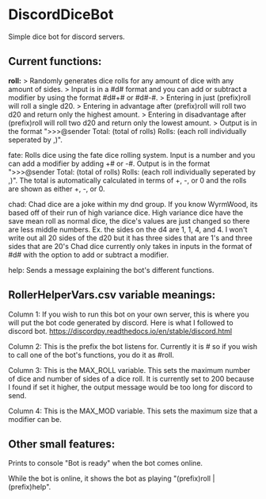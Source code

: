 # DiscordDiceBot
Simple dice bot for discord servers. 

## Current functions:
  **roll:** 
       > Randomly generates dice rolls for any amount of dice with any amount of sides.
       > Input is in a #d# format and you can add or subtract a modifier by using the format #d#+# or #d#-#.
       > Entering in just (prefix)roll will roll a single d20.
       > Entering in advantage after (prefix)roll will roll two d20 and return only the highest amount.
       > Entering in disadvantage after (prefix)roll will roll two d20 and return only the lowest amount.
       > Output is in the format ">>>@sender Total: (total of rolls) Rolls: (each roll individually seperated by ,)".
        
  fate: Rolls dice using the fate dice rolling system. 
        Input is a number and you can add a modifier by adding +# or -#. 
        Output is in the format ">>>@sender Total: (total of rolls) Rolls: (each roll individually seperated by ,)".
        The total is automatically calculated in terms of +, -, or 0 and the rolls are shown as either +, -, or 0.
        
  chad: Chad dice are a joke within my dnd group. If you know WyrmWood, its based off of their run of high variance dice.
        High variance dice have the save mean roll as normal dice, the dice's values are just changed so there are less middle numbers.
        Ex. the sides on the d4 are 1, 1, 4, and 4. I won't write out all 20 sides of the d20 but it has three sides that are 1's and three sides that are 20's
        Chad dice currently only takes in inputs in the format of #d# with the option to add or subtract a modifier.
        
  help: Sends a message explaining the bot's different functions.
  
## RollerHelperVars.csv variable meanings:
  Column 1: If you wish to run this bot on your own server, this is where you will put the bot code generated by discord.
            Here is what I followed to discord bot. https://discordpy.readthedocs.io/en/stable/discord.html
            
  Column 2: This is the prefix the bot listens for. Currently it is # so if you wish to call one of the bot's functions, you do it as #roll.
  
  Column 3: This is the MAX_ROLL variable. This sets the maximum number of dice and number of sides of a dice roll. 
            It is currently set to 200 because I found if set it higher, the output message would be too long for discord to send.
            
  Column 4: This is the MAX_MOD variable. This sets the maximum size that a modifier can be.
  
## Other small features:
  Prints to console "Bot is ready" when the bot comes online.
  
  While the bot is online, it shows the bot as playing "(prefix)roll | (prefix)help".
  
